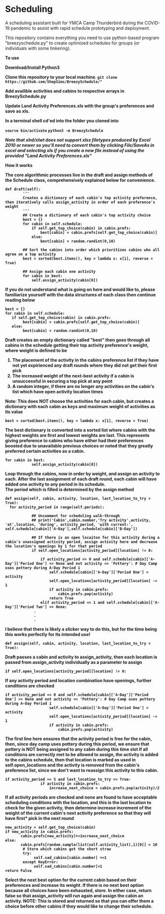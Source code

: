 # Scheduling

A scheduling assistant built for YMCA Camp Thunderbird during the COVID-19 pandemic to assist with rapid schedule prototyping and deployment.

This repository contains everything you need to use python-based program "breezyschedule.py" to create optimized schedules for groups (or individuals with some tinkering).

<b>To use<b/>

Download/Install Python3

Clone this repository to your local machine.
```git clone https://github.com/ShepSims/BreezySchedule/"```

Add availible activities and cabins to respective arrays in BreezySchedule.py

Update Land Activity Preferences.xls with the group's preferences and save as xls.  

In a terminal shell cd'ed into the folder you cloned into

```source bin/activate```
```python3 -m BreezySchedule```


*Note that xlrd/xlwt does not support xlsx filetypes produced by Excel 2010 or newer so you'll need to convert them by clicking File/SaveAs in excel and selecting xls if you create a new file instead of using the provided "Land Activity Preferences.xls"*

<b> How it works<b/>

The core algorithmic processes live in the draft and assign methods of the Schedule class, comprehensively explained below for convenience.  


```
def draft(self):
        '''
        Creates a dictionary of each cabin's top activity preference, then iteratively calls assign_activity in order of each preference's weight 
        '''
        ## Create a dictionary of each cabin's top activity choice
        best = {}
        for cabin in self.schedule:
            if self.get_top_choice(cabin) in cabin.prefs:
                best[cabin] = cabin.prefs[self.get_top_choice(cabin)]
            else:
                best[cabin] = random.randint(0,10)

        ## Sort the cabins into order which prioritizes cabins who all agree on a top activity
        best = sorted(best.items(), key = lambda x: x[1], reverse = True)

        ## Assign each cabin one activity
        for cabin in best:
            self.assign_activity(cabin[0])
```
If you do not understand what is going on here and would like to, please familiarize yourself with the data structures of each class then continue reading below
```
best = {}
for cabin in self.schedule:
   if self.get_top_choice(cabin) in cabin.prefs:
        best[cabin] = cabin.prefs[self.get_top_choice(cabin)]
   else:
        best[cabin] = random.randint(0,10)
```
Draft creates an empty dictionary called "best" then goes through all cabins in the schedule getting their top activity preference's weight, where weight is defined to be 
  1.  The placement of the activity in the cabins preference list if they have not yet expirienced any draft rounds where they did not get their first pick
  2.  The increased weight of the next-best activity if a cabin is unsuccessful in securing a top pick at any point
  3.  A random integer, if there are no longer any activities on the cabin's list which have open activity location times
  
Note:  This does NOT choose the activities for each cabin, but creates a dictionary with each cabin as keys and maximum weight of activities as its value
  
```
best = sorted(best.items(), key = lambda x: x[1], reverse = True)
```
The best dictionary is converted into a sorted list where cabins with the highest weights are first and lowest weights are last.  This represents giving preference 
to cabins who have either had their preferences boosted due to unavailable previous choices or noted that they greatly preferred certain activities as a cabin.

```
for cabin in best:
            self.assign_activity(cabin[0])
```
Loop through the cabins, now in order by weight, and assign an activity to each.
After the last assignment of each draft round, each cabin will have added one activity to any period in its schedule.  
The period which is filled is determined by the assign method
  
```
def assign(self, cabin, activity, location, last_location_to_try = True):
  for activity_period in range(self.periods):

            ## Uncomment for scheduling walk-through
            ## print('Cabin',cabin.number,'Try activity',activity, 'at',location, 'during', activity_period, 'with current:', self.schedule[cabin]['A-Day'],self.schedule[cabin]['B-Day'])
            
            ## If there is an open locaiton for this activity during a cabin's unassigned activity period, assign activity here and decrease the location's openings by 1 for that period
            if self.open_locations[activity_period][location] != 0:
                
                if activity_period == 0 and self.schedule[cabin]['A-Day']['Period One'] == None and not activity == 'Pottery': # Day Camp uses pottery during A-Day Period 1
                    self.schedule[cabin]['A-Day']['Period One'] = activity
                    self.open_locations[activity_period][location] -= 1
                    if activity in cabin.prefs:
                        cabin.prefs.pop(activity)
                    return True
                elif activity_period == 1 and self.schedule[cabin]['A-Day']['Period Two'] == None:
             .
             .
             .
```
I believe that there is likely a slicker way to do this, but for the time being this works perfectly for its intended use!
```
def assign(self, cabin, activity, location, last_location_to_try = True):
```
Draft passes a cabin and activity to assign_activity, then each location is passed from assign_activity individually as a parameter to assign  
```
if self.open_locations[activity_period][location] != 0:
```
If any activity period and location combination have openings, further conditions are checked
```
if activity_period == 0 and self.schedule[cabin]['A-Day']['Period One'] == None and not activity == 'Pottery': # Day Camp uses pottery during A-Day Period 1
                    self.schedule[cabin]['A-Day']['Period One'] = activity
                    self.open_locations[activity_period][location] -= 1
                    if activity in cabin.prefs:
                        cabin.prefs.pop(activity)
```
The first line here ensures that the activity period is free for the cabin, then, since day camp uses pottery during this period, we ensure that pottery is NOT being assigned to any cabin during this time slot
If all conditions are correctly met to be allowed to assign, the activity is added to the cabins schedule, then that location is marked as used in self.open_locations and the activity is removed from the cabin's preference list, since we don't want to reassign this activity to this cabin.
```
if activity_period == 5 and last_location_to_try == True:
                if activity in cabin.prefs:
                    increase_next_choice = cabin.prefs.pop(activity)/2
```
If all activity periods are checked and none are found to have acceptable scheduling conditions with the location, and this is the last location to check for the given activity, then determine increase increment of the weight of the current cabin's next activity preference so that they will have first* pick in the next round
```
new_activity = self.get_top_choice(cabin)
if new_activity in cabin.prefs:
       cabin.prefs[new_activity]+=increase_next_choice
else:
       cabin.prefs[random.sample(list(self.activity_list),1)[0]] = 10
        # Store which cabins got the short straw
        try:
             self.sad_cabins[cabin.number] +=1
        except KeyError:
             self.sad_cabins[cabin.number]=1
return False         
```
Select the next best option for the current cabin based on their preferences and increase its weight.  If there is no next best option because all choices have been exhausted, store. In either case, return false so that assign_activity will run again and assign the cabin an activity. 
NOTE: This is stored and returned so that you can offer them a choice before other cabins if they would like to change their schedule.

                   
